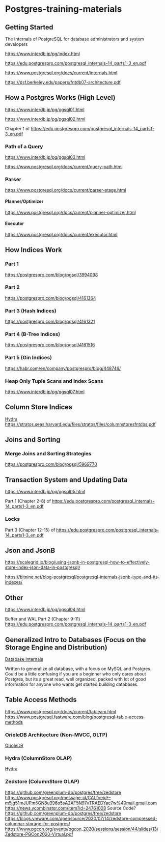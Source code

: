 # Postgres-training-materials

## Getting Started
The Internals of PostgreSQL for database administrators and system developers

https://www.interdb.jp/pg/index.html

https://edu.postgrespro.com/postgresql_internals-14_parts1-3_en.pdf

https://www.postgresql.org/docs/current/internals.html

https://dsf.berkeley.edu/papers/fntdb07-architecture.pdf

## How a Postgres Works (High Level)

https://www.interdb.jp/pg/pgsql01.html

https://www.interdb.jp/pg/pgsql02.html

Chapter 1 of https://edu.postgrespro.com/postgresql_internals-14_parts1-3_en.pdf

### Path of a Query
https://www.interdb.jp/pg/pgsql03.html

https://www.postgresql.org/docs/current/query-path.html

### Parser

https://www.postgresql.org/docs/current/parser-stage.html

#### Planner/Optimizer

https://www.postgresql.org/docs/current/planner-optimizer.html

#### Executor

https://www.postgresql.org/docs/current/executor.html

## How Indices Work

### Part 1
https://postgrespro.com/blog/pgsql/3994098

### Part 2
https://postgrespro.com/blog/pgsql/4161264

### Part 3 (Hash Indices)
https://postgrespro.com/blog/pgsql/4161321

### Part 4 (B-Tree Indices)
https://postgrespro.com/blog/pgsql/4161516

### Part 5 (Gin Indices)
https://habr.com/en/company/postgrespro/blog/448746/

### Heap Only Tuple Scans and Index Scans
https://www.interdb.jp/pg/pgsql07.html

## Column Store Indices

[Hydra](https://github.com/hydradatabase/hydra/tree/main)
https://stratos.seas.harvard.edu/files/stratos/files/columnstoresfntdbs.pdf

## Joins and Sorting

### Merge Joins and Sorting Strategies

https://postgrespro.com/blog/pgsql/5969770

## Transaction System and Updating Data

https://www.interdb.jp/pg/pgsql05.html

Part 1 (Chapter 2-8) of https://edu.postgrespro.com/postgresql_internals-14_parts1-3_en.pdf

### Locks

Part 3 (Chapter 12-15) of https://edu.postgrespro.com/postgresql_internals-14_parts1-3_en.pdf

## Json and JsonB

https://scalegrid.io/blog/using-jsonb-in-postgresql-how-to-effectively-store-index-json-data-in-postgresql/

https://bitnine.net/blog-postgresql/postgresql-internals-jsonb-type-and-its-indexes/

## Other
https://www.interdb.jp/pg/pgsql04.html

Buffer and WAL
Part 2 (Chapter 9-11) https://edu.postgrespro.com/postgresql_internals-14_parts1-3_en.pdf

## Generalized Intro to Databases (Focus on the Storage Engine and Distribution)

[Database Internals](https://www.amazon.com/Database-Internals-Deep-Distributed-Systems/dp/1492040347/ref=tmm_pap_swatch_0?_encoding=UTF8&qid=&sr=)

Written to generalize all database, with a focus on MySQL and Postgres. Could be a little confusing if you are a beginner who only cares about Postgres, but its a great read, well organized, packed with lot of good information for anyone who wants get started building databases.

## Table Access Methods

https://www.postgresql.org/docs/current/tableam.html
https://www.postgresql.fastware.com/blog/postgresql-table-access-methods

### OrioleDB Architecture (Non-MVCC,  OLTP)

[OrioleDB](https://github.com/orioledb/orioledb/blob/main/doc/arch.md#orioledb-architecture)

### Hydra (ColumnStore OLAP)

[Hydra](https://github.com/hydradatabase/hydra/tree/main)

### Zedstore (ColumnStore OLAP)

https://github.com/greenplum-db/postgres/tree/zedstore
https://www.postgresql.org/message-id/CALfoeiuF-m5jg51mJUPm5GN8u396o5sA2AF5N97vTRAEDYac7w%40mail.gmail.com
https://news.ycombinator.com/item?id=24761008
Source Code? https://github.com/greenplum-db/postgres/tree/zedstore
https://blogs.vmware.com/opensource/2020/07/14/zedstore-compressed-columnar-storage-for-postgres/
https://www.pgcon.org/events/pgcon_2020/sessions/session/44/slides/13/Zedstore-PGCon2020-Virtual.pdf
